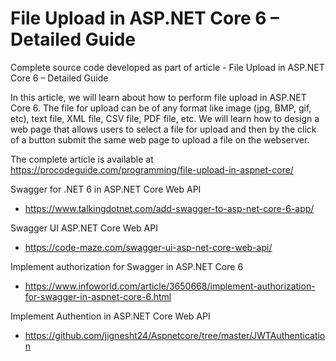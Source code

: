 # File Upload in ASP.NET Core 6 – Detailed Guide
Complete source code developed as part of article - File Upload in ASP.NET Core 6 – Detailed Guide

In this article, we will learn about how to perform file upload in ASP.NET Core 6. The file for upload can be of any format like image (jpg, BMP, gif, etc), text file, XML file, CSV file, PDF file, etc. We will learn how to design a web page that allows users to select a file for upload and then by the click of a button submit the same web page to upload a file on the webserver.

The complete article is available at https://procodeguide.com/programming/file-upload-in-aspnet-core/

Swagger for .NET 6 in ASP.NET Core Web API
+ https://www.talkingdotnet.com/add-swagger-to-asp-net-core-6-app/

Swagger UI ASP.NET Core Web API
+ https://code-maze.com/swagger-ui-asp-net-core-web-api/

Implement authorization for Swagger in ASP.NET Core 6
+ https://www.infoworld.com/article/3650668/implement-authorization-for-swagger-in-aspnet-core-6.html

Implement Authention in ASP.NET Core Web API
+ https://github.com/jignesht24/Aspnetcore/tree/master/JWTAuthentication
